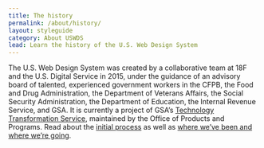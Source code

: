 ```yaml
---
title: The history
permalink: /about/history/
layout: styleguide
category: About USWDS
lead: Learn the history of the U.S. Web Design System
---
```


The U.S. Web Design System was created by a collaborative team at 18F and the U.S. Digital Service in 2015, under the guidance of an advisory board of talented, experienced government workers in the CFPB, the Food and Drug Administration, the Department of Veterans Affairs, the Social Security Administration, the Department of Education, the Internal Revenue Service, and GSA. It is currently a project of GSA’s [Technology Transformation Service](https://www.gsa.gov/about-us/organization/federal-acquisition-service/technology-transformation-services), maintained by the Office of Products and Programs. Read about the [initial process](https://18f.gsa.gov/2015/09/28/web-design-standards/) as well as [where we’ve been and where we’re going](https://designsystem.digital.gov/whats-new/updates/2017/12/20/2017-where-weve-been-where-were-going/).